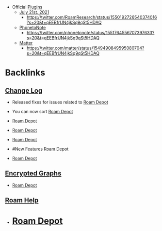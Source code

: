 - Official [Plugins](<Plugins.md>)
    - [July 21st, 2021](<July 21st, 2021.md>)
        - https://twitter.com/RoamResearch/status/1550192726540374016?s=20&t=qEEBfrUN4jkSq9qSt5HDAQ
    - [PhonetoNote](<PhonetoNote.md>)
        - https://twitter.com/phonetonote/status/1551764556707397633?s=20&t=qEEBfrUN4jkSq9qSt5HDAQ
    - [Matter](<Matter.md>)
        - https://twitter.com/matter/status/1549490849595080704?s=20&t=qEEBfrUN4jkSq9qSt5HDAQ

# Backlinks
## [Change Log](<Change Log.md>)
- Released fixes for issues related to [Roam Depot](<Roam Depot.md>)

- You can now sort [Roam Depot](<Roam Depot.md>)

- [Roam Depot](<Roam Depot.md>)

- [Roam Depot](<Roam Depot.md>)

- [Roam Depot](<Roam Depot.md>)

- #[New Features](<New Features.md>) [Roam Depot](<Roam Depot.md>)

- [Roam Depot](<Roam Depot.md>)

## [Encrypted Graphs](<Encrypted Graphs.md>)
- [Roam Depot](<Roam Depot.md>)

## [Roam Help](<Roam Help.md>)
- # [Roam Depot](<Roam Depot.md>)

